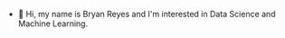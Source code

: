 - 👋 Hi, my name is Bryan Reyes and I'm interested in Data Science and Machine Learning.

<!---
BryanR294/BryanR294 is a ✨ special ✨ repository because its `README.md` (this file) appears on your GitHub profile.
You can click the Preview link to take a look at your changes.
--->
